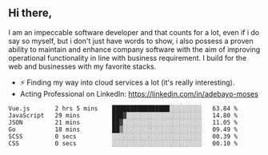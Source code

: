 ## Hi there,

I am an impeccable software developer and that counts for a lot, even if i do say so myself, but i don't just have words to show, i also possess a proven ability to maintain and enhance company software with the aim of improving operational functionality in line with business requirement. I build for the web and businesses with my favorite stacks.
- ⚡ Finding my way into cloud services a lot (it's really interesting).
- Acting Professional on LinkedIn: https://linkedin.com/in/adebayo-moses

<!--START_SECTION:waka-->

```text
Vue.js       2 hrs 5 mins    ████████████████░░░░░░░░░   63.84 %
JavaScript   29 mins         ███▓░░░░░░░░░░░░░░░░░░░░░   14.80 %
JSON         21 mins         ██▓░░░░░░░░░░░░░░░░░░░░░░   11.05 %
Go           18 mins         ██▒░░░░░░░░░░░░░░░░░░░░░░   09.49 %
SCSS         0 secs          ░░░░░░░░░░░░░░░░░░░░░░░░░   00.39 %
CSS          0 secs          ░░░░░░░░░░░░░░░░░░░░░░░░░   00.10 %
```

<!--END_SECTION:waka-->
